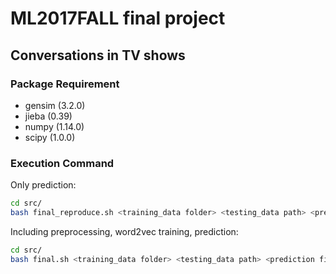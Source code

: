 # ML2017FALL final project

## Conversations in TV shows

### Package Requirement

* gensim (3.2.0)
* jieba (0.39)
* numpy (1.14.0)
* scipy (1.0.0)

### Execution Command

Only prediction:
```sh
cd src/
bash final_reproduce.sh <training_data folder> <testing_data path> <prediction_file path>
```
Including preprocessing, word2vec training, prediction:
```sh
cd src/
bash final.sh <training_data folder> <testing_data path> <prediction file path>
```
